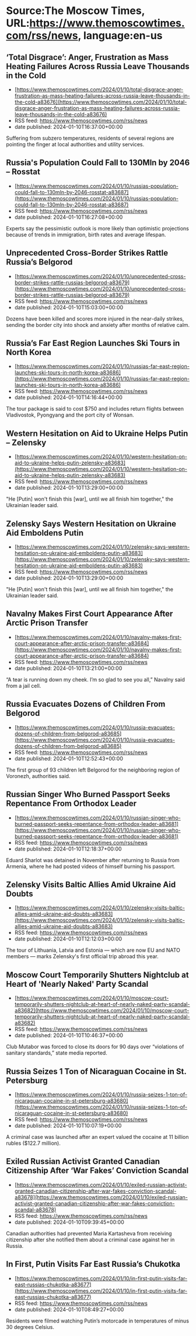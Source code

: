# Source:The Moscow Times, URL:https://www.themoscowtimes.com/rss/news, language:en-us

## ‘Total Disgrace’: Anger, Frustration as Mass Heating Failures Across Russia Leave Thousands in the Cold
 - [https://www.themoscowtimes.com/2024/01/10/total-disgrace-anger-frustration-as-mass-heating-failures-across-russia-leave-thousands-in-the-cold-a83676](https://www.themoscowtimes.com/2024/01/10/total-disgrace-anger-frustration-as-mass-heating-failures-across-russia-leave-thousands-in-the-cold-a83676)
 - RSS feed: https://www.themoscowtimes.com/rss/news
 - date published: 2024-01-10T16:37:00+00:00

Suffering from subzero temperatures, residents of several regions are pointing the finger at local authorities and utility services.

## Russia's Population Could Fall to 130Mln by 2046 – Rosstat
 - [https://www.themoscowtimes.com/2024/01/10/russias-population-could-fall-to-130mln-by-2046-rosstat-a83687](https://www.themoscowtimes.com/2024/01/10/russias-population-could-fall-to-130mln-by-2046-rosstat-a83687)
 - RSS feed: https://www.themoscowtimes.com/rss/news
 - date published: 2024-01-10T16:27:08+00:00

Experts say the pessimistic outlook is more likely than optimistic projections because of trends in immigration, birth rates and average lifespan.

## Unprecedented Cross-Border Strikes Rattle Russia’s Belgorod
 - [https://www.themoscowtimes.com/2024/01/10/unprecedented-cross-border-strikes-rattle-russias-belgorod-a83679](https://www.themoscowtimes.com/2024/01/10/unprecedented-cross-border-strikes-rattle-russias-belgorod-a83679)
 - RSS feed: https://www.themoscowtimes.com/rss/news
 - date published: 2024-01-10T15:03:00+00:00

Dozens have been killed and scores more injured in the near-daily strikes, sending the border city into shock and anxiety after months of relative calm.

## Russia’s Far East Region Launches Ski Tours in North Korea
 - [https://www.themoscowtimes.com/2024/01/10/russias-far-east-region-launches-ski-tours-in-north-korea-a83686](https://www.themoscowtimes.com/2024/01/10/russias-far-east-region-launches-ski-tours-in-north-korea-a83686)
 - RSS feed: https://www.themoscowtimes.com/rss/news
 - date published: 2024-01-10T14:16:44+00:00

The tour package is said to cost $750 and includes return flights between Vladivostok, Pyongyang and the port city of Wonsan.

## Western Hesitation on Aid to Ukraine Helps Putin – Zelensky
 - [https://www.themoscowtimes.com/2024/01/10/western-hesitation-on-aid-to-ukraine-helps-putin-zelensky-a83683](https://www.themoscowtimes.com/2024/01/10/western-hesitation-on-aid-to-ukraine-helps-putin-zelensky-a83683)
 - RSS feed: https://www.themoscowtimes.com/rss/news
 - date published: 2024-01-10T13:29:00+00:00

"He [Putin] won't finish this [war], until we all finish him together," the Ukrainian leader said.

## Zelensky Says Western Hesitation on Ukraine Aid Emboldens Putin
 - [https://www.themoscowtimes.com/2024/01/10/zelensky-says-western-hesitation-on-ukraine-aid-emboldens-putin-a83683](https://www.themoscowtimes.com/2024/01/10/zelensky-says-western-hesitation-on-ukraine-aid-emboldens-putin-a83683)
 - RSS feed: https://www.themoscowtimes.com/rss/news
 - date published: 2024-01-10T13:29:00+00:00

"He [Putin] won't finish this [war], until we all finish him together," the Ukrainian leader said.

## Navalny Makes First Court Appearance After Arctic Prison Transfer
 - [https://www.themoscowtimes.com/2024/01/10/navalny-makes-first-court-appearance-after-arctic-prison-transfer-a83684](https://www.themoscowtimes.com/2024/01/10/navalny-makes-first-court-appearance-after-arctic-prison-transfer-a83684)
 - RSS feed: https://www.themoscowtimes.com/rss/news
 - date published: 2024-01-10T13:21:00+00:00

“A tear is running down my cheek. I’m so glad to see you all,” Navalny said from a jail cell.

## Russia Evacuates Dozens of Children From Belgorod
 - [https://www.themoscowtimes.com/2024/01/10/russia-evacuates-dozens-of-children-from-belgorod-a83685](https://www.themoscowtimes.com/2024/01/10/russia-evacuates-dozens-of-children-from-belgorod-a83685)
 - RSS feed: https://www.themoscowtimes.com/rss/news
 - date published: 2024-01-10T12:52:43+00:00

The first group of 93 children left Belgorod for the neighboring region of Voronezh, authorities said.

## Russian Singer Who Burned Passport Seeks Repentance From Orthodox Leader
 - [https://www.themoscowtimes.com/2024/01/10/russian-singer-who-burned-passport-seeks-repentance-from-orthodox-leader-a83681](https://www.themoscowtimes.com/2024/01/10/russian-singer-who-burned-passport-seeks-repentance-from-orthodox-leader-a83681)
 - RSS feed: https://www.themoscowtimes.com/rss/news
 - date published: 2024-01-10T12:18:37+00:00

Eduard Sharlot was detained in November after returning to Russia from Armenia, where he had posted videos of himself burning his passport.

## Zelensky Visits Baltic Allies Amid Ukraine Aid Doubts
 - [https://www.themoscowtimes.com/2024/01/10/zelensky-visits-baltic-allies-amid-ukraine-aid-doubts-a83683](https://www.themoscowtimes.com/2024/01/10/zelensky-visits-baltic-allies-amid-ukraine-aid-doubts-a83683)
 - RSS feed: https://www.themoscowtimes.com/rss/news
 - date published: 2024-01-10T12:12:03+00:00

The tour of Lithuania, Latvia and Estonia — which are now EU and NATO members — marks Zelensky's first official trip abroad this year.

## Moscow Court Temporarily Shutters Nightclub at Heart of 'Nearly Naked' Party Scandal
 - [https://www.themoscowtimes.com/2024/01/10/moscow-court-temporarily-shutters-nightclub-at-heart-of-nearly-naked-party-scandal-a83682](https://www.themoscowtimes.com/2024/01/10/moscow-court-temporarily-shutters-nightclub-at-heart-of-nearly-naked-party-scandal-a83682)
 - RSS feed: https://www.themoscowtimes.com/rss/news
 - date published: 2024-01-10T10:46:37+00:00

Club Mutabor was forced to close its doors for 90 days over “violations of sanitary standards,” state media reported.

## Russia Seizes 1 Ton of Nicaraguan Cocaine in St. Petersburg
 - [https://www.themoscowtimes.com/2024/01/10/russia-seizes-1-ton-of-nicaraguan-cocaine-in-st-petersburg-a83680](https://www.themoscowtimes.com/2024/01/10/russia-seizes-1-ton-of-nicaraguan-cocaine-in-st-petersburg-a83680)
 - RSS feed: https://www.themoscowtimes.com/rss/news
 - date published: 2024-01-10T10:07:19+00:00

A criminal case was launched after an expert valued the cocaine at 11 billion rubles ($122.7 million).

## Exiled Russian Activist Granted Canadian Citizenship After ‘War Fakes’ Conviction Scandal
 - [https://www.themoscowtimes.com/2024/01/10/exiled-russian-activist-granted-canadian-citizenship-after-war-fakes-conviction-scandal-a83678](https://www.themoscowtimes.com/2024/01/10/exiled-russian-activist-granted-canadian-citizenship-after-war-fakes-conviction-scandal-a83678)
 - RSS feed: https://www.themoscowtimes.com/rss/news
 - date published: 2024-01-10T09:39:45+00:00

Canadian authorities had prevented Maria Kartasheva from receiving citizenship after she notified them about a criminal case against her in Russia.

## In First, Putin Visits Far East Russia’s Chukotka
 - [https://www.themoscowtimes.com/2024/01/10/in-first-putin-visits-far-east-russias-chukotka-a83677](https://www.themoscowtimes.com/2024/01/10/in-first-putin-visits-far-east-russias-chukotka-a83677)
 - RSS feed: https://www.themoscowtimes.com/rss/news
 - date published: 2024-01-10T08:49:27+00:00

Residents were filmed watching Putin’s motorcade in temperatures of minus 30 degrees Celsius.

